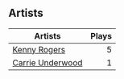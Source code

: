 ## Artists
Artists | Plays 
----- | -----: 
[Kenny Rogers](/artists/kenny-rogers-4261) | 5
[Carrie Underwood](/artists/carrie-underwood-89416) | 1


